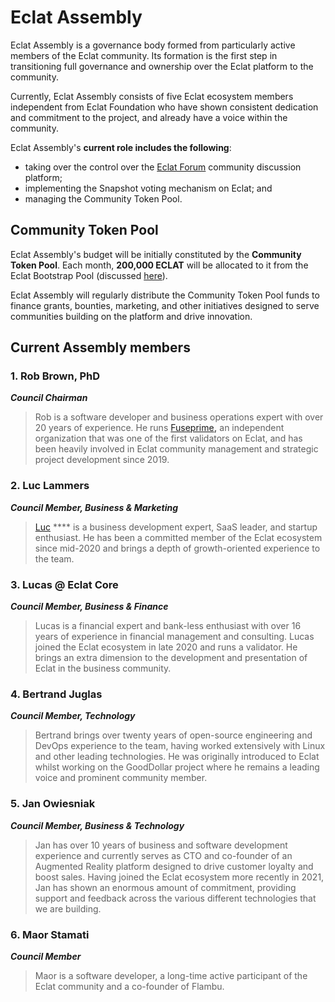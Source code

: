 # Eclat Assembly

Eclat Assembly is a governance body formed from particularly active members of the Eclat community. Its formation is the first step in transitioning full governance and ownership over the Eclat platform to the community. &#x20;

Currently, Eclat Assembly consists of five Eclat ecosystem members independent from Eclat Foundation who have shown consistent dedication and commitment to the project, and already have a voice within the community.

Eclat Assembly's **current role includes the following**:&#x20;

* taking over the control over the [Eclat Forum](https://forum.eclatscan.com/) community discussion platform;
* implementing the Snapshot voting mechanism on Eclat; and
* managing the Community Token Pool.

## Community Token Pool

Eclat Assembly's budget will be initially constituted by the **Community Token Pool**. Each month, **200,000 ECLAT** will be allocated to it from the Eclat Bootstrap Pool (discussed [here](https://docs.eclatscan.com/general/fuse-token/fuse-supply-and-current-distribution)).

Eclat Assembly will regularly distribute the Community Token Pool funds to finance grants, bounties, marketing, and other initiatives designed to serve communities building on the platform and drive innovation. &#x20;

## Current Assembly members

### **1. Rob Brown, PhD** <a href="#b624" id="b624"></a>

_**Council Chairman**_

> Rob is a software developer and business operations expert with over 20 years of experience. He runs [Fuseprime](https://fuseprime.com/)**,** an independent organization that was one of the first validators on Eclat, and has been heavily involved in Eclat community management and strategic project development since 2019.

### **2. Luc Lammers** <a href="#1b91" id="1b91"></a>

_**Council Member, Business & Marketing**_

> [Luc](https://www.luclammers.com/) **** is a business development expert, SaaS leader, and startup enthusiast. He has been a committed member of the Eclat ecosystem since mid-2020 and brings a depth of growth-oriented experience to the team.

### **3. Lucas @ Eclat Core** <a href="#2105" id="2105"></a>

_**Council Member, Business & Finance**_

> Lucas is a financial expert and bank-less enthusiast with over 16 years of experience in financial management and consulting. Lucas joined the Eclat ecosystem in late 2020 and runs a validator. He brings an extra dimension to the development and presentation of Eclat in the business community.

### **4. Bertrand Juglas** <a href="#41a8" id="41a8"></a>

_**Council Member, Technology**_

> Bertrand brings over twenty years of open-source engineering and DevOps experience to the team, having worked extensively with Linux and other leading technologies. He was originally introduced to Eclat whilst working on the GoodDollar project where he remains a leading voice and prominent community member.

### **5. Jan Owiesniak** <a href="#bce2" id="bce2"></a>

_**Council Member, Business & Technology**_

> Jan has over 10 years of business and software development experience and currently serves as CTO and co-founder of an Augmented Reality platform designed to drive customer loyalty and boost sales. Having joined the Eclat ecosystem more recently in 2021, Jan has shown an enormous amount of commitment, providing support and feedback across the various different technologies that we are building.



### **6. Maor Stamati** <a href="#b624" id="b624"></a>

_**Council Member**_

> Maor is a software developer, a long-time active participant of the Eclat community and a co-founder of Flambu.&#x20;
